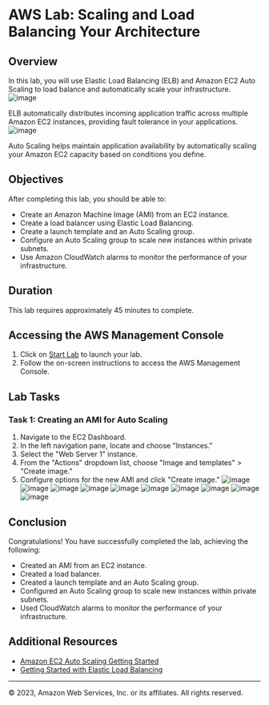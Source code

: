 # AWS Lab: Scaling and Load Balancing Your Architecture

## Overview

In this lab, you will use Elastic Load Balancing (ELB) and Amazon EC2 Auto Scaling to load balance and automatically scale your infrastructure.
![image](https://github.com/gauravhalnawar1011/AWS/assets/140076717/aa2830b6-319c-4d1a-8764-4071b221bab5)

ELB automatically distributes incoming application traffic across multiple Amazon EC2 instances, providing fault tolerance in your applications.
![image](https://github.com/gauravhalnawar1011/AWS/assets/140076717/03e81a4a-11ac-4d5c-aea0-823e671f61b7)

Auto Scaling helps maintain application availability by automatically scaling your Amazon EC2 capacity based on conditions you define.

## Objectives

After completing this lab, you should be able to:

- Create an Amazon Machine Image (AMI) from an EC2 instance.
- Create a load balancer using Elastic Load Balancing.
- Create a launch template and an Auto Scaling group.
- Configure an Auto Scaling group to scale new instances within private subnets.
- Use Amazon CloudWatch alarms to monitor the performance of your infrastructure.

## Duration

This lab requires approximately 45 minutes to complete.

## Accessing the AWS Management Console

1. Click on [Start Lab](#) to launch your lab.
2. Follow the on-screen instructions to access the AWS Management Console.

## Lab Tasks

### Task 1: Creating an AMI for Auto Scaling

1. Navigate to the EC2 Dashboard.
2. In the left navigation pane, locate and choose "Instances."
3. Select the "Web Server 1" instance.
4. From the "Actions" dropdown list, choose "Image and templates" > "Create image."
5. Configure options for the new AMI and click "Create image."
![image](https://github.com/gauravhalnawar1011/AWS/assets/140076717/3aa108a2-86cf-4132-8070-a3849677f294)
![image](https://github.com/gauravhalnawar1011/AWS/assets/140076717/97b569bd-4b8c-45db-aae6-6598d21e4c4a)
![image](https://github.com/gauravhalnawar1011/AWS/assets/140076717/e2bacf11-f6c7-4d98-ab51-b496a0cb4eeb)
![image](https://github.com/gauravhalnawar1011/AWS/assets/140076717/8a5d8f0c-8b5d-4dcf-a17e-7b6459553c6f)
![image](https://github.com/gauravhalnawar1011/AWS/assets/140076717/29e4f285-dd0a-4ce2-9542-f27ac90b9c74)
![image](https://github.com/gauravhalnawar1011/AWS/assets/140076717/dbbc30f0-7794-45cb-a988-97f5fb502a8a)
![image](https://github.com/gauravhalnawar1011/AWS/assets/140076717/8e0cdc1a-4b14-41b7-96f3-f927c2ab2901)
![image](https://github.com/gauravhalnawar1011/AWS/assets/140076717/bfdc8b70-97f5-4005-ad49-bc9259e006ab)
![image](https://github.com/gauravhalnawar1011/AWS/assets/140076717/c89b5466-b83f-4214-a538-94de61165bd5)
![image](https://github.com/gauravhalnawar1011/AWS/assets/140076717/fb2d2f47-c012-4e63-9a59-390f41f97409)


## Conclusion

Congratulations! You have successfully completed the lab, achieving the following:

- Created an AMI from an EC2 instance.
- Created a load balancer.
- Created a launch template and an Auto Scaling group.
- Configured an Auto Scaling group to scale new instances within private subnets.
- Used CloudWatch alarms to monitor the performance of your infrastructure.

## Additional Resources

- [Amazon EC2 Auto Scaling Getting Started](#)
- [Getting Started with Elastic Load Balancing](#)

---

© 2023, Amazon Web Services, Inc. or its affiliates. All rights reserved.
